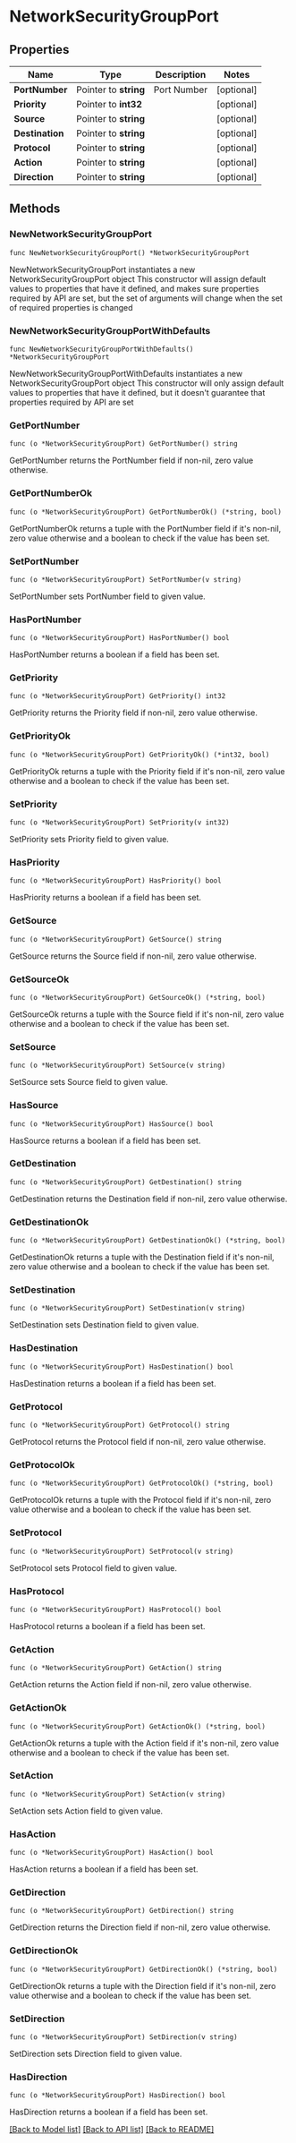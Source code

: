 # NetworkSecurityGroupPort

## Properties

Name | Type | Description | Notes
------------ | ------------- | ------------- | -------------
**PortNumber** | Pointer to **string** | Port Number | [optional] 
**Priority** | Pointer to **int32** |  | [optional] 
**Source** | Pointer to **string** |  | [optional] 
**Destination** | Pointer to **string** |  | [optional] 
**Protocol** | Pointer to **string** |  | [optional] 
**Action** | Pointer to **string** |  | [optional] 
**Direction** | Pointer to **string** |  | [optional] 

## Methods

### NewNetworkSecurityGroupPort

`func NewNetworkSecurityGroupPort() *NetworkSecurityGroupPort`

NewNetworkSecurityGroupPort instantiates a new NetworkSecurityGroupPort object
This constructor will assign default values to properties that have it defined,
and makes sure properties required by API are set, but the set of arguments
will change when the set of required properties is changed

### NewNetworkSecurityGroupPortWithDefaults

`func NewNetworkSecurityGroupPortWithDefaults() *NetworkSecurityGroupPort`

NewNetworkSecurityGroupPortWithDefaults instantiates a new NetworkSecurityGroupPort object
This constructor will only assign default values to properties that have it defined,
but it doesn't guarantee that properties required by API are set

### GetPortNumber

`func (o *NetworkSecurityGroupPort) GetPortNumber() string`

GetPortNumber returns the PortNumber field if non-nil, zero value otherwise.

### GetPortNumberOk

`func (o *NetworkSecurityGroupPort) GetPortNumberOk() (*string, bool)`

GetPortNumberOk returns a tuple with the PortNumber field if it's non-nil, zero value otherwise
and a boolean to check if the value has been set.

### SetPortNumber

`func (o *NetworkSecurityGroupPort) SetPortNumber(v string)`

SetPortNumber sets PortNumber field to given value.

### HasPortNumber

`func (o *NetworkSecurityGroupPort) HasPortNumber() bool`

HasPortNumber returns a boolean if a field has been set.

### GetPriority

`func (o *NetworkSecurityGroupPort) GetPriority() int32`

GetPriority returns the Priority field if non-nil, zero value otherwise.

### GetPriorityOk

`func (o *NetworkSecurityGroupPort) GetPriorityOk() (*int32, bool)`

GetPriorityOk returns a tuple with the Priority field if it's non-nil, zero value otherwise
and a boolean to check if the value has been set.

### SetPriority

`func (o *NetworkSecurityGroupPort) SetPriority(v int32)`

SetPriority sets Priority field to given value.

### HasPriority

`func (o *NetworkSecurityGroupPort) HasPriority() bool`

HasPriority returns a boolean if a field has been set.

### GetSource

`func (o *NetworkSecurityGroupPort) GetSource() string`

GetSource returns the Source field if non-nil, zero value otherwise.

### GetSourceOk

`func (o *NetworkSecurityGroupPort) GetSourceOk() (*string, bool)`

GetSourceOk returns a tuple with the Source field if it's non-nil, zero value otherwise
and a boolean to check if the value has been set.

### SetSource

`func (o *NetworkSecurityGroupPort) SetSource(v string)`

SetSource sets Source field to given value.

### HasSource

`func (o *NetworkSecurityGroupPort) HasSource() bool`

HasSource returns a boolean if a field has been set.

### GetDestination

`func (o *NetworkSecurityGroupPort) GetDestination() string`

GetDestination returns the Destination field if non-nil, zero value otherwise.

### GetDestinationOk

`func (o *NetworkSecurityGroupPort) GetDestinationOk() (*string, bool)`

GetDestinationOk returns a tuple with the Destination field if it's non-nil, zero value otherwise
and a boolean to check if the value has been set.

### SetDestination

`func (o *NetworkSecurityGroupPort) SetDestination(v string)`

SetDestination sets Destination field to given value.

### HasDestination

`func (o *NetworkSecurityGroupPort) HasDestination() bool`

HasDestination returns a boolean if a field has been set.

### GetProtocol

`func (o *NetworkSecurityGroupPort) GetProtocol() string`

GetProtocol returns the Protocol field if non-nil, zero value otherwise.

### GetProtocolOk

`func (o *NetworkSecurityGroupPort) GetProtocolOk() (*string, bool)`

GetProtocolOk returns a tuple with the Protocol field if it's non-nil, zero value otherwise
and a boolean to check if the value has been set.

### SetProtocol

`func (o *NetworkSecurityGroupPort) SetProtocol(v string)`

SetProtocol sets Protocol field to given value.

### HasProtocol

`func (o *NetworkSecurityGroupPort) HasProtocol() bool`

HasProtocol returns a boolean if a field has been set.

### GetAction

`func (o *NetworkSecurityGroupPort) GetAction() string`

GetAction returns the Action field if non-nil, zero value otherwise.

### GetActionOk

`func (o *NetworkSecurityGroupPort) GetActionOk() (*string, bool)`

GetActionOk returns a tuple with the Action field if it's non-nil, zero value otherwise
and a boolean to check if the value has been set.

### SetAction

`func (o *NetworkSecurityGroupPort) SetAction(v string)`

SetAction sets Action field to given value.

### HasAction

`func (o *NetworkSecurityGroupPort) HasAction() bool`

HasAction returns a boolean if a field has been set.

### GetDirection

`func (o *NetworkSecurityGroupPort) GetDirection() string`

GetDirection returns the Direction field if non-nil, zero value otherwise.

### GetDirectionOk

`func (o *NetworkSecurityGroupPort) GetDirectionOk() (*string, bool)`

GetDirectionOk returns a tuple with the Direction field if it's non-nil, zero value otherwise
and a boolean to check if the value has been set.

### SetDirection

`func (o *NetworkSecurityGroupPort) SetDirection(v string)`

SetDirection sets Direction field to given value.

### HasDirection

`func (o *NetworkSecurityGroupPort) HasDirection() bool`

HasDirection returns a boolean if a field has been set.


[[Back to Model list]](../README.md#documentation-for-models) [[Back to API list]](../README.md#documentation-for-api-endpoints) [[Back to README]](../README.md)


